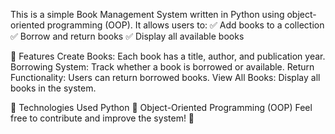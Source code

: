 This is a simple Book Management System written in Python using object-oriented programming (OOP). It allows users to:
✅ Add books to a collection
✅ Borrow and return books
✅ Display all available books

🚀 Features
Create Books: Each book has a title, author, and publication year.
Borrowing System: Track whether a book is borrowed or available.
Return Functionality: Users can return borrowed books.
View All Books: Display all books in the system.

📌 Technologies Used
Python 🐍
Object-Oriented Programming (OOP)
Feel free to contribute and improve the system! 🚀
